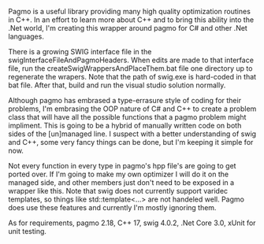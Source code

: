 Pagmo is a useful library providing many high quality optimization routines in C++.  In an effort to learn more about C++ and to bring this ability into the .Net world, I'm creating this wrapper around pagmo for C# and other .Net languages.

There is a growing SWIG interface file in the swigInterfaceFileAndPagmoHeaders.  When edits are made to that interface file, run the createSwigWrappersAndPlaceThem.bat file one directory up to regenerate the wrapers.  Note that the path of swig.exe is hard-coded in that bat file.  After that, build and run the visual studio solution normally.

Although pagmo has embrased a type-errasure style of coding for their problems, I'm embrasing the OOP nature of C# and C++ to create a problem class that will have all the possible functions that a pagmo problem might impliment.  This is going to be a hybrid of manually written code on both sides of the [un]managed line.  I suspect with a better understanding of swig and C++, some very fancy things can be done, but I'm keeping it simple for now.

Not every function in every type in pagmo's hpp file's are going to get ported over.  If I'm going to make my own optimizer I will do it on the managed side, and other members just don't need to be exposed in a wrapper like this.  Note that swig does not currently support varidec templates, so things like std::template<...> are not handeled well. Pagmo does use these features and currently I'm mostly ignoring them.

As for requirements, pagmo 2.18, C++ 17, swig 4.0.2, .Net Core 3.0, xUnit for unit testing.
